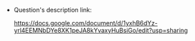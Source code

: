 + Question's description link:

    https://docs.google.com/document/d/1yxhB6dYz-yrl4EEMNbDYe8XK1peJA8kYvaxyHuBsiGo/edit?usp=sharing